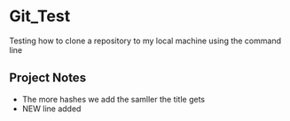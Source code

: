 # Git_Test
Testing how to clone a repository to my local machine using the command line

## Project Notes
-  The more hashes we add the samller the title gets
-  NEW line added

